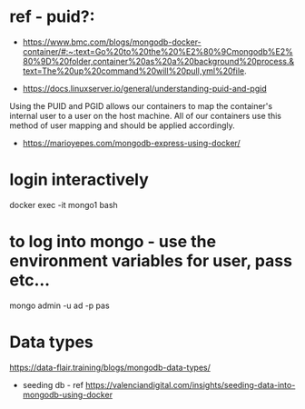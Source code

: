 # ref - puid?:
- https://www.bmc.com/blogs/mongodb-docker-container/#:~:text=Go%20to%20the%20%E2%80%9Cmongodb%E2%80%9D%20folder,container%20as%20a%20background%20process.&text=The%20up%20command%20will%20pull,yml%20file.

- https://docs.linuxserver.io/general/understanding-puid-and-pgid

Using the PUID and PGID allows our containers to map the container's internal user to a user on the host machine. All of our containers use this method of user mapping and should be applied accordingly.

- https://marioyepes.com/mongodb-express-using-docker/

# login interactively
docker exec -it mongo1 bash

# to log into mongo - use the environment variables for user, pass etc...
mongo admin -u ad -p pas

# Data types
https://data-flair.training/blogs/mongodb-data-types/

- seeding db - ref
https://valenciandigital.com/insights/seeding-data-into-mongodb-using-docker